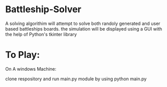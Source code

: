 # Battleship-Solver

A solving algorithim will attempt to solve both randoly generated and user based battleships boards. the simulation will be displayed using a GUI with the help of Python's tkinter library 

# To Play: 

On A windows Machine:

clone respository and run main.py module by using python main.py 


